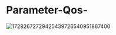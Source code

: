 # Parameter-Qos-
![17282672729425439726540951867400](https://github.com/user-attachments/assets/247385db-3d2f-4ccf-89ec-295badf6d8a4)
